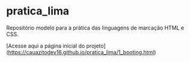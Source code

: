 # pratica_lima
Repositório modelo para a prática das linguagens de marcação HTML e CSS.

[Acesse aqui a página inicial do projeto] (https://cauazitodev16.github.io/pratica_lima/1_booting.html)